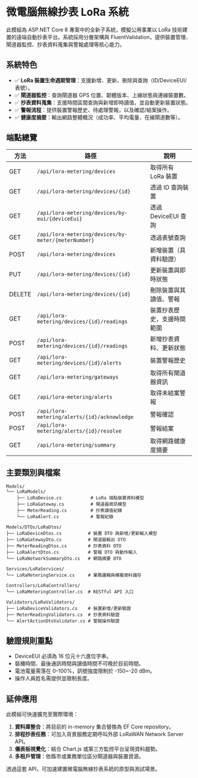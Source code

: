 # 微電腦無線抄表 LoRa 系統

此模組為 ASP.NET Core 8 專案中的全新子系統，模擬公用事業以 LoRa 技術建置的遠端自動抄表平台。系統採用分層架構與 FluentValidation，提供裝置管理、閘道器監控、抄表資料蒐集與警報處理等核心能力。

## 系統特色

- ✅ **LoRa 裝置生命週期管理**：支援新增、更新、刪除與查詢（ID/DeviceEUI/表號）。
- ✅ **閘道器監控**：查詢閘道器 GPS 位置、韌體版本、上線狀態與連線裝置數。
- ✅ **抄表資料蒐集**：支援時間區間查詢與新增即時讀值，並自動更新裝置狀態。
- ✅ **警報流程**：提供裝置警報歷史、待處理警報，以及確認/結案操作。
- ✅ **健康度摘要**：輸出網路整體概況（成功率、平均電量、在線閘道數等）。

## 端點總覽

| 方法 | 路徑 | 說明 |
| --- | --- | --- |
| GET | `/api/lora-metering/devices` | 取得所有 LoRa 裝置 |
| GET | `/api/lora-metering/devices/{id}` | 透過 ID 查詢裝置 |
| GET | `/api/lora-metering/devices/by-eui/{deviceEui}` | 透過 DeviceEUI 查詢 |
| GET | `/api/lora-metering/devices/by-meter/{meterNumber}` | 透過表號查詢 |
| POST | `/api/lora-metering/devices` | 新增裝置（具資料驗證） |
| PUT | `/api/lora-metering/devices/{id}` | 更新裝置與即時狀態 |
| DELETE | `/api/lora-metering/devices/{id}` | 刪除裝置與其讀值、警報 |
| GET | `/api/lora-metering/devices/{id}/readings` | 裝置抄表歷史，支援時間範圍 |
| POST | `/api/lora-metering/devices/{id}/readings` | 新增抄表資料、更新狀態 |
| GET | `/api/lora-metering/devices/{id}/alerts` | 裝置警報歷史 |
| GET | `/api/lora-metering/gateways` | 取得所有閘道器資訊 |
| GET | `/api/lora-metering/alerts` | 取得未結案警報 |
| POST | `/api/lora-metering/alerts/{id}/acknowledge` | 警報確認 |
| POST | `/api/lora-metering/alerts/{id}/resolve` | 警報結案 |
| GET | `/api/lora-metering/summary` | 取得網路健康度摘要 |

## 主要類別與檔案

```
Models/
└── LoRaModels/
    ├── LoRaDevice.cs           # LoRa 端點裝置資料模型
    ├── LoRaGateway.cs          # 閘道器資訊模型
    ├── MeterReading.cs         # 抄表讀值紀錄
    └── LoRaAlert.cs            # 警報紀錄

Models/DTOs/LoRaDtos/
├── LoRaDeviceDtos.cs          # 裝置 DTO 與新增/更新輸入模型
├── LoRaGatewayDto.cs          # 閘道器輸出 DTO
├── MeterReadingDtos.cs        # 抄表資料 DTO
├── LoRaAlertDtos.cs           # 警報 DTO 與動作輸入
└── LoRaNetworkSummaryDto.cs   # 網路摘要 DTO

Services/LoRaServices/
└── LoRaMeteringService.cs     # 業務邏輯與模擬資料儲存

Controllers/LoRaControllers/
└── LoRaMeteringController.cs  # RESTful API 入口

Validators/LoRaValidators/
├── LoRaDeviceValidators.cs    # 裝置新增/更新驗證
├── MeterReadingValidators.cs  # 抄表資料驗證
└── AlertActionDtoValidator.cs # 警報操作驗證
```

## 驗證規則重點

- DeviceEUI 必須為 16 位元十六進位字串。
- 裝機時間、最後通訊時間與讀值時間不可晚於目前時間。
- 電池電量需落在 0–100%，訊號強度限制於 -150~-20 dBm。
- 操作人員姓名需提供並限制長度。

## 延伸應用

此模組可快速擴充至實際環境：

1. **資料庫整合**：將目前的 in-memory 集合替換為 EF Core repository。
2. **排程抄表任務**：可加入背景服務定期呼叫外部 LoRaWAN Network Server API。
3. **儀表板視覺化**：結合 Chart.js 或第三方監控平台呈現資料趨勢。
4. **多租戶管理**：依縣市或業務單位區分閘道器與裝置資源。

透過這套 API，可加速建置微電腦無線抄表系統的原型與測試場景。
